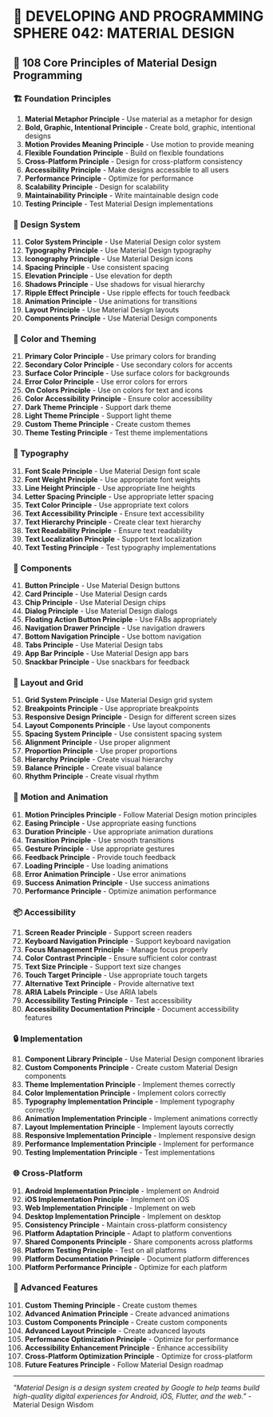 # 🌟 DEVELOPING AND PROGRAMMING SPHERE 042: MATERIAL DESIGN

## 🎨 108 Core Principles of Material Design Programming

### 🏗️ Foundation Principles

1. **Material Metaphor Principle** - Use material as a metaphor for design
2. **Bold, Graphic, Intentional Principle** - Create bold, graphic, intentional designs
3. **Motion Provides Meaning Principle** - Use motion to provide meaning
4. **Flexible Foundation Principle** - Build on flexible foundations
5. **Cross-Platform Principle** - Design for cross-platform consistency
6. **Accessibility Principle** - Make designs accessible to all users
7. **Performance Principle** - Optimize for performance
8. **Scalability Principle** - Design for scalability
9. **Maintainability Principle** - Write maintainable design code
10. **Testing Principle** - Test Material Design implementations

### 🎯 Design System

11. **Color System Principle** - Use Material Design color system
12. **Typography Principle** - Use Material Design typography
13. **Iconography Principle** - Use Material Design icons
14. **Spacing Principle** - Use consistent spacing
15. **Elevation Principle** - Use elevation for depth
16. **Shadows Principle** - Use shadows for visual hierarchy
17. **Ripple Effect Principle** - Use ripple effects for touch feedback
18. **Animation Principle** - Use animations for transitions
19. **Layout Principle** - Use Material Design layouts
20. **Components Principle** - Use Material Design components

### 🧮 Color and Theming

21. **Primary Color Principle** - Use primary colors for branding
22. **Secondary Color Principle** - Use secondary colors for accents
23. **Surface Color Principle** - Use surface colors for backgrounds
24. **Error Color Principle** - Use error colors for errors
25. **On Colors Principle** - Use on colors for text and icons
26. **Color Accessibility Principle** - Ensure color accessibility
27. **Dark Theme Principle** - Support dark theme
28. **Light Theme Principle** - Support light theme
29. **Custom Theme Principle** - Create custom themes
30. **Theme Testing Principle** - Test theme implementations

### 🎨 Typography

31. **Font Scale Principle** - Use Material Design font scale
32. **Font Weight Principle** - Use appropriate font weights
33. **Line Height Principle** - Use appropriate line heights
34. **Letter Spacing Principle** - Use appropriate letter spacing
35. **Text Color Principle** - Use appropriate text colors
36. **Text Accessibility Principle** - Ensure text accessibility
37. **Text Hierarchy Principle** - Create clear text hierarchy
38. **Text Readability Principle** - Ensure text readability
39. **Text Localization Principle** - Support text localization
40. **Text Testing Principle** - Test typography implementations

### 🔧 Components

41. **Button Principle** - Use Material Design buttons
42. **Card Principle** - Use Material Design cards
43. **Chip Principle** - Use Material Design chips
44. **Dialog Principle** - Use Material Design dialogs
45. **Floating Action Button Principle** - Use FABs appropriately
46. **Navigation Drawer Principle** - Use navigation drawers
47. **Bottom Navigation Principle** - Use bottom navigation
48. **Tabs Principle** - Use Material Design tabs
49. **App Bar Principle** - Use Material Design app bars
50. **Snackbar Principle** - Use snackbars for feedback

### 🚀 Layout and Grid

51. **Grid System Principle** - Use Material Design grid system
52. **Breakpoints Principle** - Use appropriate breakpoints
53. **Responsive Design Principle** - Design for different screen sizes
54. **Layout Components Principle** - Use layout components
55. **Spacing System Principle** - Use consistent spacing system
56. **Alignment Principle** - Use proper alignment
57. **Proportion Principle** - Use proper proportions
58. **Hierarchy Principle** - Create visual hierarchy
59. **Balance Principle** - Create visual balance
60. **Rhythm Principle** - Create visual rhythm

### 🧪 Motion and Animation

61. **Motion Principles Principle** - Follow Material Design motion principles
62. **Easing Principle** - Use appropriate easing functions
63. **Duration Principle** - Use appropriate animation durations
64. **Transition Principle** - Use smooth transitions
65. **Gesture Principle** - Use appropriate gestures
66. **Feedback Principle** - Provide touch feedback
67. **Loading Principle** - Use loading animations
68. **Error Animation Principle** - Use error animations
69. **Success Animation Principle** - Use success animations
70. **Performance Principle** - Optimize animation performance

### 📦 Accessibility

71. **Screen Reader Principle** - Support screen readers
72. **Keyboard Navigation Principle** - Support keyboard navigation
73. **Focus Management Principle** - Manage focus properly
74. **Color Contrast Principle** - Ensure sufficient color contrast
75. **Text Size Principle** - Support text size changes
76. **Touch Target Principle** - Use appropriate touch targets
77. **Alternative Text Principle** - Provide alternative text
78. **ARIA Labels Principle** - Use ARIA labels
79. **Accessibility Testing Principle** - Test accessibility
80. **Accessibility Documentation Principle** - Document accessibility features

### 🔒 Implementation

81. **Component Library Principle** - Use Material Design component libraries
82. **Custom Components Principle** - Create custom Material Design components
83. **Theme Implementation Principle** - Implement themes correctly
84. **Color Implementation Principle** - Implement colors correctly
85. **Typography Implementation Principle** - Implement typography correctly
86. **Animation Implementation Principle** - Implement animations correctly
87. **Layout Implementation Principle** - Implement layouts correctly
88. **Responsive Implementation Principle** - Implement responsive design
89. **Performance Implementation Principle** - Implement for performance
90. **Testing Implementation Principle** - Test implementations

### 🌐 Cross-Platform

91. **Android Implementation Principle** - Implement on Android
92. **iOS Implementation Principle** - Implement on iOS
93. **Web Implementation Principle** - Implement on web
94. **Desktop Implementation Principle** - Implement on desktop
95. **Consistency Principle** - Maintain cross-platform consistency
96. **Platform Adaptation Principle** - Adapt to platform conventions
97. **Shared Components Principle** - Share components across platforms
98. **Platform Testing Principle** - Test on all platforms
99. **Platform Documentation Principle** - Document platform differences
100. **Platform Performance Principle** - Optimize for each platform

### 🚀 Advanced Features

101. **Custom Theming Principle** - Create custom themes
102. **Advanced Animation Principle** - Create advanced animations
103. **Custom Components Principle** - Create custom components
104. **Advanced Layout Principle** - Create advanced layouts
105. **Performance Optimization Principle** - Optimize for performance
106. **Accessibility Enhancement Principle** - Enhance accessibility
107. **Cross-Platform Optimization Principle** - Optimize for cross-platform
108. **Future Features Principle** - Follow Material Design roadmap

---

*"Material Design is a design system created by Google to help teams build high-quality digital experiences for Android, iOS, Flutter, and the web."* - Material Design Wisdom


